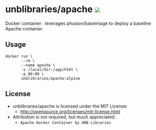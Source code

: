 # unblibraries/apache [![](https://badge.imagelayers.io/unblibraries/apache:alpine.svg)](https://imagelayers.io/?images=unblibraries/apache:alpine 'Get your own badge on imagelayers.io')
Docker container : leverages phusion/baseimage to deploy a baseline Apache container.

## Usage
```
docker run \
       --rm \
       --name apache \
       -v /local/dir:/app/html \
       -p 80:80 \
       unblibraries/apache:alpine
```

## License
- unblibraries/apache is licensed under the MIT License:
  - http://opensource.org/licenses/mit-license.html
- Attribution is not required, but much appreciated:
  - `Apache Docker Container by UNB Libraries`
